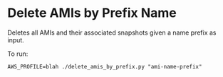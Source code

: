 # Delete AMIs by Prefix Name

Deletes all AMIs and their associated snapshots given a name prefix as input.

To run:

```
AWS_PROFILE=blah ./delete_amis_by_prefix.py "ami-name-prefix"
```

